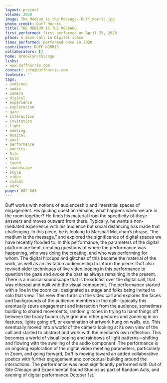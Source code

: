 ```yaml
---
layout: project
volume: 2020
image: The_Medium_is_the_Message--Duff_Norris.jpg
photo_credit: Duff Norris
title: THE MEDIUM IS THE MESSAGE
first_performed: first performed on April 25, 2020
place: A Zoom call in Digital space
times_performed: performed once in 2020
contributor: DUFF NORRIS
collaborators: []
home: Brooklyn/Chicago
links:
- www.duffnorris.com
contact: info@duffnorris.com
footnote: ''
tags:
- audience
- audio
- camera
- digital
- experience
- exploration
- gaze
- interaction
- invitation
- light
- meeting
- musical
- past
- performance
- poetics
- Site
- solo
- Sound
- soundscape
- style
- video
- visual
- work
pages: 602-603
---
```



Duff works with notions of audienceship and interstitial spaces of engagement. His guiding question remains, what happens when we are in the room together? He finds his material from the specificity of these answers and moves outward from there. Typically, he wants a non-mediated experience with his audience but social distancing has made that challenging. In this piece, he is looking to Marshall McLuhan’s phrase, “the medium is the message,” and explored the significance of digital spaces we have recently flooded to. In this performance, the parameters of the digital platform are bent, creating questions of where the performance was happening, who was doing the creating, and who was performing for whom. The digital hiccups and glitches of this became the material of the work, as well as an invitation audienceship to inform the piece. Duff also revived older techniques of live video looping in this performance to question the gaze and evoke the past as always remaining in the present. There is a musical soundscape that is broadcast over the digital call, that was ethereal and built with the visual component. The performance started with a line in the zoom call designated as stage and folks being invited to solo that view. This view then turns on the video call and explores the faces and backgrounds of the audience members in the call—typically this eventually spurs engagement and interaction from the audience, sometimes building to shared movements, random glitches in trying to hand things off between the brady bunch style grid and other gestures and zooming in on features, lights going off, or examination of artwork hung on walls, etc. This eventually moved into a world of the camera looking at its own view of the call and started to abstract and work with the medium’s own reflection. This becomes a world of visual looping and rainbows of light patterns—shifting and flowing with the swelling of the audio component. The performance is an ongoing exploration of the digital video meeting parameters, particularly in Zoom, and going forward, Duff is moving toward an added collaborative poetics with further engagement and conceptual building around the interactions. The performance was most significantly performed with Out of Site Chicago and Experimental Sound Studios as part of Random Acts, and evening of digital performance October 1st.
